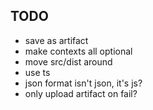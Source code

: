 
## TODO
- save as artifact
- make contexts all optional
- move src/dist around
- use ts
- json format isn't json, it's js?
- only upload artifact on fail?
